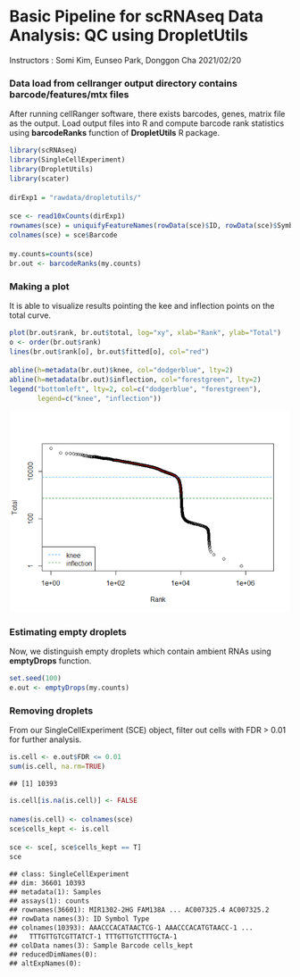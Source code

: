 Basic Pipeline for scRNAseq Data Analysis: QC using DropletUtils
================
Instructors : Somi Kim, Eunseo Park, Donggon Cha
2021/02/20

### Data load from cellranger output directory contains barcode/features/mtx files

After running cellRanger software, there exists barcodes, genes, matrix file as the output. Load output files into R and compute barcode rank statistics using **barcodeRanks** function of **DropletUtils** R package.

``` r
library(scRNAseq)
library(SingleCellExperiment)
library(DropletUtils)
library(scater)

dirExp1 = "rawdata/dropletutils/"

sce <- read10xCounts(dirExp1)
rownames(sce) = uniquifyFeatureNames(rowData(sce)$ID, rowData(sce)$Symbol)
colnames(sce) = sce$Barcode

my.counts=counts(sce)
br.out <- barcodeRanks(my.counts)
```

### Making a plot

It is able to visualize results pointing the kee and inflection points on the total curve.

``` r
plot(br.out$rank, br.out$total, log="xy", xlab="Rank", ylab="Total")
o <- order(br.out$rank)
lines(br.out$rank[o], br.out$fitted[o], col="red")

abline(h=metadata(br.out)$knee, col="dodgerblue", lty=2)
abline(h=metadata(br.out)$inflection, col="forestgreen", lty=2)
legend("bottomleft", lty=2, col=c("dodgerblue", "forestgreen"), 
       legend=c("knee", "inflection"))
```

![](1.QC_DropletUtils_files/figure-markdown_github/unnamed-chunk-2-1.png)

### Estimating empty droplets

Now, we distinguish empty droplets which contain ambient RNAs using **emptyDrops** function.

``` r
set.seed(100)
e.out <- emptyDrops(my.counts)
```

### Removing droplets

From our SingleCellExperiment (SCE) object, filter out cells with FDR &gt; 0.01 for further analysis.

``` r
is.cell <- e.out$FDR <= 0.01
sum(is.cell, na.rm=TRUE)
```

    ## [1] 10393

``` r
is.cell[is.na(is.cell)] <- FALSE

names(is.cell) <- colnames(sce)
sce$cells_kept <- is.cell

sce <- sce[, sce$cells_kept == T]
sce
```

    ## class: SingleCellExperiment 
    ## dim: 36601 10393 
    ## metadata(1): Samples
    ## assays(1): counts
    ## rownames(36601): MIR1302-2HG FAM138A ... AC007325.4 AC007325.2
    ## rowData names(3): ID Symbol Type
    ## colnames(10393): AAACCCACATAACTCG-1 AAACCCACATGTAACC-1 ...
    ##   TTTGTTGTCGTTATCT-1 TTTGTTGTCTTTGCTA-1
    ## colData names(3): Sample Barcode cells_kept
    ## reducedDimNames(0):
    ## altExpNames(0):
